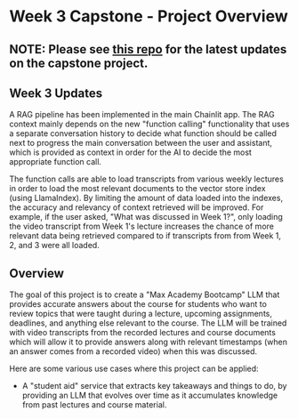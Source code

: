 # Week 3 Capstone - Project Overview

## **NOTE**: Please see [this repo](https://github.com/ykay/ma_llm_bootcamp_capstone) for the latest updates on the capstone project.

## Week 3 Updates
A RAG pipeline has been implemented in the main Chainlit app. The RAG context mainly depends on the new "function calling" functionality that uses a separate conversation history to decide what function should be called next to progress the main conversation between the user and assistant, which is provided as context in order for the AI to decide the most appropriate function call.

The function calls are able to load transcripts from various weekly lectures in order to load the most relevant documents to the vector store index (using LlamaIndex). By limiting the amount of data loaded into the indexes, the accuracy and relevancy of context retrieved will be improved. For example, if the user asked, "What was discussed in Week 1?", only loading the video transcript from Week 1's lecture increases the chance of more relevant data being retrieved compared to if transcripts from from Week 1, 2, and 3 were all loaded.

## Overview

The goal of this project is to create a "Max Academy Bootcamp" LLM that provides accurate answers about the course for students who want to review topics that were taught during a lecture, upcoming assignments, deadlines, and anything else relevant to the course. The LLM will be trained with video transcripts from the recorded lectures and course documents which will allow it to provide answers along with relevant timestamps (when an answer comes from a recorded video) when this was discussed. 

Here are some various use cases where this project can be applied: 
- A "student aid" service that extracts key takeaways and things to do, by providing an LLM that evolves over time as it accumulates knowledge from past lectures and course material.
